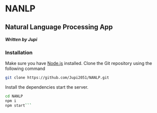 # NANLP
## __Natural Language Processing App__
##### Written by Jupi
### Installation

Make sure you have [Node.js](https://nodejs.org/) installed.
Clone the Git repository using the following command
```sh
git clone https://github.com/Jupi2051/NANLP.git
```

Install the dependencies start the server.
```sh
cd NANLP
npm i
npm start```